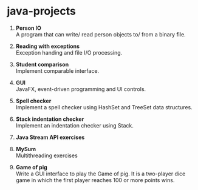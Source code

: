 # java-projects
1. **Person IO**\
A program that can write/ read person objects to/ from a binary file.

2. **Reading with exceptions**\
Exception handing and file I/O processing.

3. **Student comparison**\
Implement comparable interface.

4. **GUI**\
JavaFX, event-driven programming and UI controls.

5. **Spell checker**\
Implement a spell checker using HashSet and TreeSet data structures.

6. **Stack indentation checker**\
Implement an indentation checker using Stack.

7. **Java Stream API exercises**

8. **MySum**\
Multithreading exercises

9. **Game of pig**\
Write a GUI interface to play the Game of pig. It is a two-player dice game in which the first player reaches 100 or more points wins.
